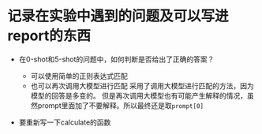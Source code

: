 # 记录在实验中遇到的问题及可以写进report的东西

- 在0-shot和5-shot的问题中，如何判断是否给出了正确的答案？
    - 可以使用简单的正则表达式匹配
    - 也可以再次调用大模型进行匹配
    采用了调用大模型进行匹配的方法，因为模型的回答是多变的。
    但是再次调用大模型也有可能产生解释的情况，虽然prompt里面加了不要解释。所以最终还是取`prompt[0]`

- 要重新写一下calculate的函数
